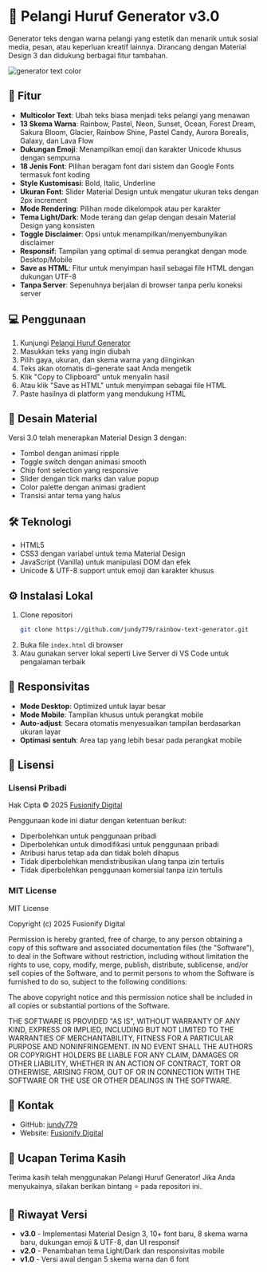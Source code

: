 # 🌈 Pelangi Huruf Generator v3.0

Generator teks dengan warna pelangi yang estetik dan menarik untuk sosial media, pesan, atau keperluan kreatif lainnya. Dirancang dengan Material Design 3 dan didukung berbagai fitur tambahan.

![generator text color](https://github.com/user-attachments/assets/3e63444a-d6e9-4b68-aad6-59a41b238412)

## 🚀 Fitur

- **Multicolor Text**: Ubah teks biasa menjadi teks pelangi yang menawan
- **13 Skema Warna**: Rainbow, Pastel, Neon, Sunset, Ocean, Forest Dream, Sakura Bloom, Glacier, Rainbow Shine, Pastel Candy, Aurora Borealis, Galaxy, dan Lava Flow
- **Dukungan Emoji**: Menampilkan emoji dan karakter Unicode khusus dengan sempurna
- **18 Jenis Font**: Pilihan beragam font dari sistem dan Google Fonts termasuk font koding
- **Style Kustomisasi**: Bold, Italic, Underline
- **Ukuran Font**: Slider Material Design untuk mengatur ukuran teks dengan 2px increment
- **Mode Rendering**: Pilihan mode dikelompok atau per karakter
- **Tema Light/Dark**: Mode terang dan gelap dengan desain Material Design yang konsisten
- **Toggle Disclaimer**: Opsi untuk menampilkan/menyembunyikan disclaimer
- **Responsif**: Tampilan yang optimal di semua perangkat dengan mode Desktop/Mobile
- **Save as HTML**: Fitur untuk menyimpan hasil sebagai file HTML dengan dukungan UTF-8
- **Tanpa Server**: Sepenuhnya berjalan di browser tanpa perlu koneksi server

## 💻 Penggunaan

1. Kunjungi [Pelangi Huruf Generator](https://jundy779.github.io/rainbow-text-generator/)
2. Masukkan teks yang ingin diubah
3. Pilih gaya, ukuran, dan skema warna yang diinginkan
4. Teks akan otomatis di-generate saat Anda mengetik
5. Klik "Copy to Clipboard" untuk menyalin hasil
6. Atau klik "Save as HTML" untuk menyimpan sebagai file HTML
7. Paste hasilnya di platform yang mendukung HTML

## 🎨 Desain Material

Versi 3.0 telah menerapkan Material Design 3 dengan:
- Tombol dengan animasi ripple
- Toggle switch dengan animasi smooth
- Chip font selection yang responsive
- Slider dengan tick marks dan value popup
- Color palette dengan animasi gradient
- Transisi antar tema yang halus

## 🛠️ Teknologi

- HTML5
- CSS3 dengan variabel untuk tema Material Design
- JavaScript (Vanilla) untuk manipulasi DOM dan efek
- Unicode & UTF-8 support untuk emoji dan karakter khusus

## ⚙️ Instalasi Lokal

1. Clone repositori
   ```bash
   git clone https://github.com/jundy779/rainbow-text-generator.git
   ```
2. Buka file `index.html` di browser
3. Atau gunakan server lokal seperti Live Server di VS Code untuk pengalaman terbaik

## 📱 Responsivitas

- **Mode Desktop**: Optimized untuk layar besar
- **Mode Mobile**: Tampilan khusus untuk perangkat mobile
- **Auto-adjust**: Secara otomatis menyesuaikan tampilan berdasarkan ukuran layar
- **Optimasi sentuh**: Area tap yang lebih besar pada perangkat mobile

## 📝 Lisensi

### Lisensi Pribadi

Hak Cipta © 2025 [Fusionify Digital](https://github.com/jundy779) 

Penggunaan kode ini diatur dengan ketentuan berikut:
- Diperbolehkan untuk penggunaan pribadi
- Diperbolehkan untuk dimodifikasi untuk penggunaan pribadi
- Atribusi harus tetap ada dan tidak boleh dihapus
- Tidak diperbolehkan mendistribusikan ulang tanpa izin tertulis
- Tidak diperbolehkan penggunaan komersial tanpa izin tertulis

### MIT License

MIT License

Copyright (c) 2025 Fusionify Digital

Permission is hereby granted, free of charge, to any person obtaining a copy
of this software and associated documentation files (the "Software"), to deal
in the Software without restriction, including without limitation the rights
to use, copy, modify, merge, publish, distribute, sublicense, and/or sell
copies of the Software, and to permit persons to whom the Software is
furnished to do so, subject to the following conditions:

The above copyright notice and this permission notice shall be included in all
copies or substantial portions of the Software.

THE SOFTWARE IS PROVIDED "AS IS", WITHOUT WARRANTY OF ANY KIND, EXPRESS OR
IMPLIED, INCLUDING BUT NOT LIMITED TO THE WARRANTIES OF MERCHANTABILITY,
FITNESS FOR A PARTICULAR PURPOSE AND NONINFRINGEMENT. IN NO EVENT SHALL THE
AUTHORS OR COPYRIGHT HOLDERS BE LIABLE FOR ANY CLAIM, DAMAGES OR OTHER
LIABILITY, WHETHER IN AN ACTION OF CONTRACT, TORT OR OTHERWISE, ARISING FROM,
OUT OF OR IN CONNECTION WITH THE SOFTWARE OR THE USE OR OTHER DEALINGS IN THE
SOFTWARE.

## 📱 Kontak

- GitHub: [jundy779](https://github.com/jundy779)
- Website: [Fusionify Digital](https://github.com/jundy779)

## 🙏 Ucapan Terima Kasih

Terima kasih telah menggunakan Pelangi Huruf Generator! Jika Anda menyukainya, silakan berikan bintang ⭐ pada repositori ini.

## 🔄 Riwayat Versi

- **v3.0** - Implementasi Material Design 3, 10+ font baru, 8 skema warna baru, dukungan emoji & UTF-8, dan UI responsif
- **v2.0** - Penambahan tema Light/Dark dan responsivitas mobile
- **v1.0** - Versi awal dengan 5 skema warna dan 6 font
